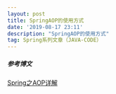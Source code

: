 ```yaml
---
layout: post
title: SpringAOP的使用方式
date: '2019-08-17 23:11'
description: "SpringAOP的使用方式"
tag: Spring系列文章（JAVA-CODE）
---
```


##### 参考博文

[Spring之AOP详解](https://blog.csdn.net/qq_38526573/article/details/86441916)
